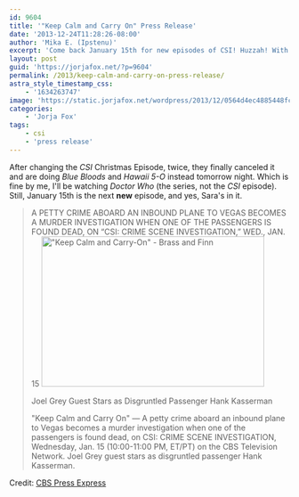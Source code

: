 ```yaml
---
id: 9604
title: '"Keep Calm and Carry On" Press Release'
date: '2013-12-24T11:28:26-08:00'
author: 'Mika E. (Ipstenu)'
excerpt: 'Come back January 15th for new episodes of CSI! Huzzah! With Joel Grey no less!'
layout: post
guid: 'https://jorjafox.net/?p=9604'
permalink: /2013/keep-calm-and-carry-on-press-release/
astra_style_timestamp_css:
    - '1634263747'
image: 'https://static.jorjafox.net/wordpress/2013/12/0564d4ec4885448fc55b26b11c1ae743.png'
categories:
    - 'Jorja Fox'
tags:
    - csi
    - 'press release'
---
```


After changing the _CSI_ Christmas Episode, twice, they finally canceled it and are doing _Blue Bloods_ and _Hawaii 5-O_ instead tomorrow night. Which is fine by me, I'll be watching _Doctor Who_ (the series, not the _CSI_ episode). Still, January 15th is the next **new** episode, and yes, Sara's in it.
<blockquote>A PETTY CRIME ABOARD AN INBOUND PLANE TO VEGAS BECOMES A MURDER INVESTIGATION WHEN ONE OF THE PASSENGERS IS FOUND DEAD, ON “CSI: CRIME SCENE INVESTIGATION,” WED., JAN. 15

<img class="aligncenter size-full wp-image-9605" alt="&quot;Keep Calm and Carry-On&quot; - Brass and Finn" src="//static.jorjafox.net/wordpress/2013/12/0564d4ec4885448fc55b26b11c1ae743.png" width="400" height="270" />

Joel Grey Guest Stars as Disgruntled Passenger Hank Kasserman

"Keep Calm and Carry On" — A petty crime aboard an inbound plane to Vegas becomes a murder investigation when one of the passengers is found dead, on CSI: CRIME SCENE INVESTIGATION, Wednesday, Jan. 15 (10:00-11:00 PM, ET/PT) on the CBS Television Network. Joel Grey guest stars as disgruntled passenger Hank Kasserman.</blockquote>
Credit: <a href="https://www.cbspressexpress.com/cbs-entertainment/releases/view?id=37670">CBS Press Express</a>
